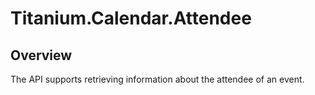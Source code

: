 # Titanium.Calendar.Attendee

<ProxySummary/>

## Overview

The API supports retrieving information about the attendee of an event.

<ApiDocs/>
